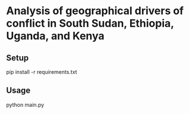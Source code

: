 # Analysis of geographical drivers of conflict in South Sudan, Ethiopia, Uganda, and Kenya

## Setup
pip install -r requirements.txt

## Usage
python main.py
